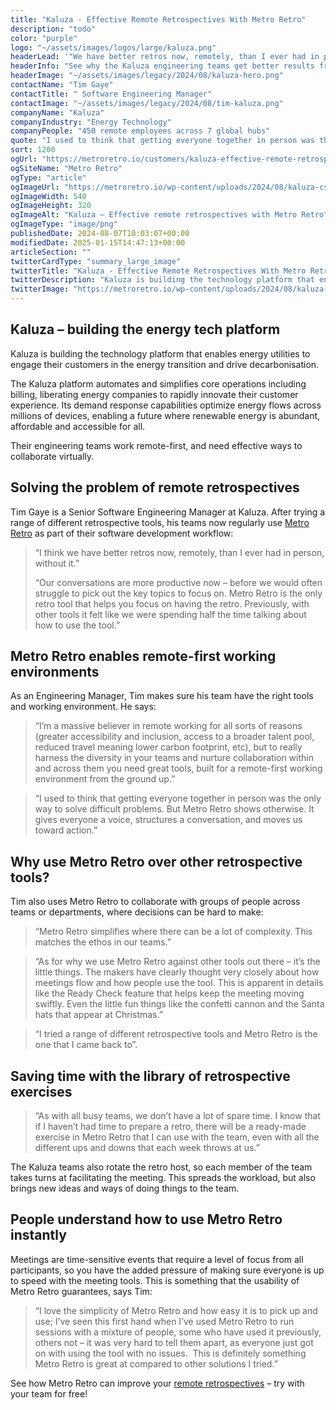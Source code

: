 ```yaml
---
title: "Kaluza - Effective Remote Retrospectives With Metro Retro"
description: "todo"
color: "purple"
logo: "~/assets/images/logos/large/kaluza.png"
headerLead: '"We have better retros now, remotely, than I ever had in person."'
headerInfo: "See why the Kaluza engineering teams get better results from their retrospectives using Metro Retro."
headerImage: "~/assets/images/legacy/2024/08/kaluza-hero.png"
contactName: "Tim Gaye"
contactTitle: " Software Engineering Manager"
contactImage: "~/assets/images/legacy/2024/08/tim-kaluza.png"
companyName: "Kaluza"
companyIndustry: "Energy Technology"
companyPeople: "450 remote employees across 7 global hubs"
quote: "I used to think that getting everyone together in person was the only way to solve difficult problems. But Metro Retro shows otherwise. It gives everyone a voice, structures a conversation, and moves us toward action."
sort: 1200
ogUrl: "https://metroretro.io/customers/kaluza-effective-remote-retrospectives-with-metro-retro"
ogSiteName: "Metro Retro"
ogType: "article"
ogImageUrl: "https://metroretro.io/wp-content/uploads/2024/08/kaluza-cs.png"
ogImageWidth: 540
ogImageHeight: 320
ogImageAlt: "Kaluza – Effective remote retrospectives with Metro Retro"
ogImageType: "image/png"
publishedDate: 2024-08-07T10:03:07+00:00
modifiedDate: 2025-01-15T14:47:13+00:00
articleSection: ""
twitterCardType: "summary_large_image"
twitterTitle: "Kaluza - Effective Remote Retrospectives With Metro Retro | Metro Retro"
twitterDescription: "Kaluza is building the technology platform that enables energy utilities to engage their customers in the energy transition and drive decarbonisation."
twitterImage: "https://metroretro.io/wp-content/uploads/2024/08/kaluza-cs.png"
---
```


## Kaluza – building the energy tech platform

Kaluza is building the technology platform that enables energy utilities to engage their customers in the energy transition and drive decarbonisation.

The Kaluza platform automates and simplifies core operations including billing, liberating energy companies to rapidly innovate their customer experience. Its demand response capabilities optimize energy flows across millions of devices, enabling a future where renewable energy is abundant, affordable and accessible for all.

Their engineering teams work remote-first, and need effective ways to collaborate virtually.

## Solving the problem of remote retrospectives

Tim Gaye is a Senior Software Engineering Manager at Kaluza. After trying a range of different retrospective tools, his teams now regularly use [Metro Retro](https://metroretro.io/) as part of their software development workflow:

> “I think we have better retros now, remotely, than I ever had in person, without it.”
>
> “Our conversations are more productive now – before we would often struggle to pick out the key topics to focus on. Metro Retro is the only retro tool that helps you focus on having the retro. Previously, with other tools it felt like we were spending half the time talking about how to use the tool.”

## Metro Retro enables remote-first working environments

As an Engineering Manager, Tim makes sure his team have the right tools and working environment. He says:

> “I’m a massive believer in remote working for all sorts of reasons (greater accessibility and inclusion, access to a broader talent pool, reduced travel meaning lower carbon footprint, etc), but to really harness the diversity in your teams and nurture collaboration within and across them you need great tools, built for a remote-first working environment from the ground up.”

> “I used to think that getting everyone together in person was the only way to solve difficult problems. But Metro Retro shows otherwise. It gives everyone a voice, structures a conversation, and moves us toward action.”

## Why use Metro Retro over other retrospective tools?

Tim also uses Metro Retro to collaborate with groups of people across teams or departments, where decisions can be hard to make:

> “Metro Retro simplifies where there can be a lot of complexity. This matches the ethos in our teams.”

> “As for why we use Metro Retro against other tools out there – it’s the little things. The makers have clearly thought very closely about how meetings flow and how people use the tool. This is apparent in details like the Ready Check feature that helps keep the meeting moving swiftly. Even the little fun things like the confetti cannon and the Santa hats that appear at Christmas.”

> “I tried a range of different retrospective tools and Metro Retro is the one that I came back to”.

## Saving time with the library of retrospective exercises

> “As with all busy teams, we don’t have a lot of spare time. I know that if I haven’t had time to prepare a retro, there will be a ready-made exercise in Metro Retro that I can use with the team, even with all the different ups and downs that each week throws at us.”

The Kaluza teams also rotate the retro host, so each member of the team takes turns at facilitating the meeting. This spreads the workload, but also brings new ideas and ways of doing things to the team.

## People understand how to use Metro Retro instantly

Meetings are time-sensitive events that require a level of focus from all participants, so you have the added pressure of making sure everyone is up to speed with the meeting tools. This is something that the usability of Metro Retro guarantees, says Tim:

> “I love the simplicity of Metro Retro and how easy it is to pick up and use; I’ve seen this first hand when I’ve used Metro Retro to run sessions with a mixture of people, some who have used it previously, others not – it was very hard to tell them apart, as everyone just got on with using the tool with no issues.  This is definitely something Metro Retro is great at compared to other solutions I tried.”

See how Metro Retro can improve your [remote retrospectives](/agile-retrospectives) – try with your team for free!
